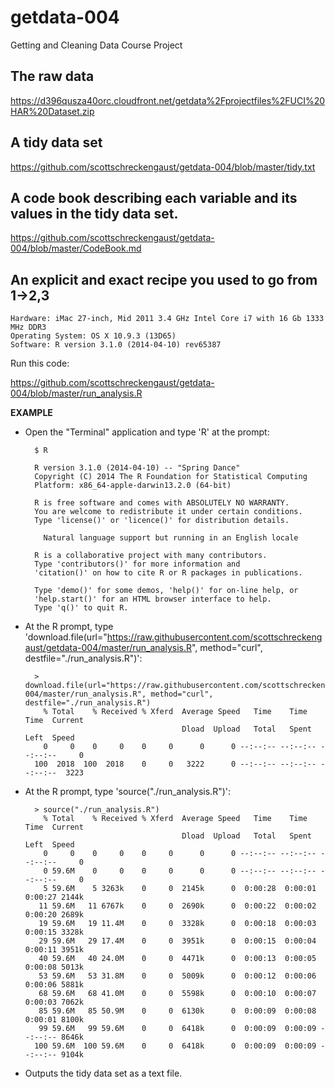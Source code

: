 getdata-004
===========

Getting and Cleaning Data Course Project

## The raw data

https://d396qusza40orc.cloudfront.net/getdata%2Fprojectfiles%2FUCI%20HAR%20Dataset.zip 

## A tidy data set

https://github.com/scottschreckengaust/getdata-004/blob/master/tidy.txt

## A code book describing each variable and its values in the tidy data set.

https://github.com/scottschreckengaust/getdata-004/blob/master/CodeBook.md

## An explicit and exact recipe you used to go from 1->2,3

	Hardware: iMac 27-inch, Mid 2011 3.4 GHz Intel Core i7 with 16 Gb 1333 MHz DDR3
	Operating System: OS X 10.9.3 (13D65)
	Software: R version 3.1.0 (2014-04-10) rev65387

Run this code:

https://github.com/scottschreckengaust/getdata-004/blob/master/run_analysis.R

**EXAMPLE**

* Open the "Terminal" application and type 'R' at the prompt:

		$ R

		R version 3.1.0 (2014-04-10) -- "Spring Dance"
		Copyright (C) 2014 The R Foundation for Statistical Computing
		Platform: x86_64-apple-darwin13.2.0 (64-bit)
		
		R is free software and comes with ABSOLUTELY NO WARRANTY.
		You are welcome to redistribute it under certain conditions.
		Type 'license()' or 'licence()' for distribution details.
		
		  Natural language support but running in an English locale
		
		R is a collaborative project with many contributors.
		Type 'contributors()' for more information and
		'citation()' on how to cite R or R packages in publications.
		
		Type 'demo()' for some demos, 'help()' for on-line help, or
		'help.start()' for an HTML browser interface to help.
		Type 'q()' to quit R.

* At the R prompt, type 'download.file(url="https://raw.githubusercontent.com/scottschreckengaust/getdata-004/master/run_analysis.R", method="curl", destfile="./run_analysis.R")':

		> download.file(url="https://raw.githubusercontent.com/scottschreckengaust/getdata-004/master/run_analysis.R", method="curl", destfile="./run_analysis.R")
		  % Total    % Received % Xferd  Average Speed   Time    Time     Time  Current
		                                 Dload  Upload   Total   Spent    Left  Speed
		  0     0    0     0    0     0      0      0 --:--:-- --:--:-- --:--:--     0
		100  2018  100  2018    0     0   3222      0 --:--:-- --:--:-- --:--:--  3223

* At the R prompt, type 'source("./run_analysis.R")':

		> source("./run_analysis.R")
		  % Total    % Received % Xferd  Average Speed   Time    Time     Time  Current
		                                 Dload  Upload   Total   Spent    Left  Speed
		  0     0    0     0    0     0      0      0 --:--:-- --:--:-- --:--:--     0  
		  0 59.6M    0     0    0     0      0      0 --:--:-- --:--:-- --:--:--     0
		  5 59.6M    5 3263k    0     0  2145k      0  0:00:28  0:00:01  0:00:27 2144k 
		 11 59.6M   11 6767k    0     0  2690k      0  0:00:22  0:00:02  0:00:20 2689k
		 19 59.6M   19 11.4M    0     0  3328k      0  0:00:18  0:00:03  0:00:15 3328k
		 29 59.6M   29 17.4M    0     0  3951k      0  0:00:15  0:00:04  0:00:11 3951k
		 40 59.6M   40 24.0M    0     0  4471k      0  0:00:13  0:00:05  0:00:08 5013k
		 53 59.6M   53 31.8M    0     0  5009k      0  0:00:12  0:00:06  0:00:06 5881k
		 68 59.6M   68 41.0M    0     0  5598k      0  0:00:10  0:00:07  0:00:03 7062k
		 85 59.6M   85 50.9M    0     0  6130k      0  0:00:09  0:00:08  0:00:01 8100k
		 99 59.6M   99 59.6M    0     0  6418k      0  0:00:09  0:00:09 --:--:-- 8646k
		100 59.6M  100 59.6M    0     0  6418k      0  0:00:09  0:00:09 --:--:-- 9104k


* Outputs the tidy data set as a text file.
